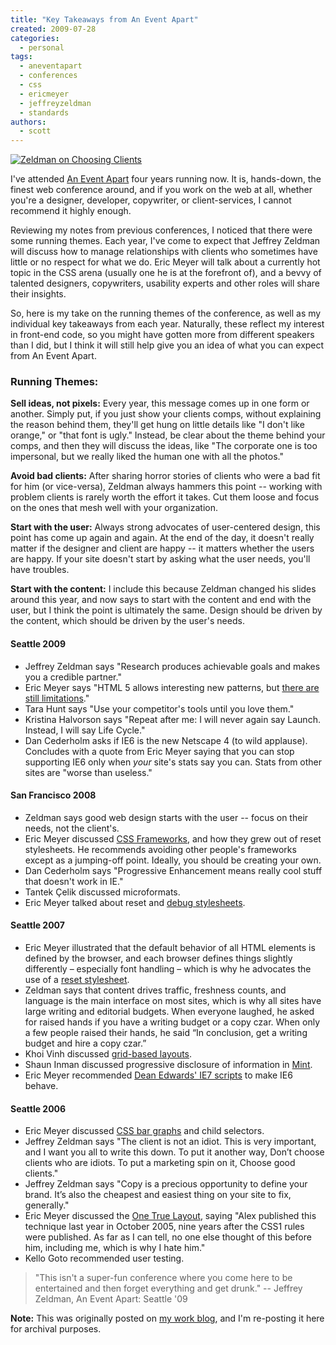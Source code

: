 ```yaml
---
title: "Key Takeaways from An Event Apart"
created: 2009-07-28
categories:
  - personal
tags:
  - aneventapart
  - conferences
  - css
  - ericmeyer
  - jeffreyzeldman
  - standards
authors:
  - scott
---
```


[![Zeldman on Choosing Clients](/images/740950682_20e863541e_o.jpg)](http://www.flickr.com/photos/spaceninja/740950682/ "Zeldman on Choosing Clients by spaceninja, on Flickr")

I've attended [An Event Apart](http://www.aneventapart.com/) four years running now. It is, hands-down, the finest web conference around, and if you work on the web at all, whether you're a designer, developer, copywriter, or client-services, I cannot recommend it highly enough.

Reviewing my notes from previous conferences, I noticed that there were some running themes. Each year, I've come to expect that Jeffrey Zeldman will discuss how to manage relationships with clients who sometimes have little or no respect for what we do. Eric Meyer will talk about a currently hot topic in the CSS arena (usually one he is at the forefront of), and a bevvy of talented designers, copywriters, usability experts and other roles will share their insights.

So, here is my take on the running themes of the conference, as well as my individual key takeaways from each year. Naturally, these reflect my interest in front-end code, so you might have gotten more from different speakers than I did, but I think it will still help give you an idea of what you can expect from An Event Apart.

### Running Themes:

**Sell ideas, not pixels:** Every year, this message comes up in one form or another. Simply put, if you just show your clients comps, without explaining the reason behind them, they'll get hung on little details like "I don't like orange," or "that font is ugly." Instead, be clear about the theme behind your comps, and then they will discuss the ideas, like "The corporate one is too impersonal, but we really liked the human one with all the photos."

**Avoid bad clients:** After sharing horror stories of clients who were a bad fit for him (or vice-versa), Zeldman always hammers this point -- working with problem clients is rarely worth the effort it takes. Cut them loose and focus on the ones that mesh well with your organization.

**Start with the user:** Always strong advocates of user-centered design, this point has come up again and again. At the end of the day, it doesn't really matter if the designer and client are happy -- it matters whether the users are happy. If your site doesn't start by asking what the user needs, you'll have troubles.

**Start with the content:** I include this because Zeldman changed his slides around this year, and now says to start with the content and end with the user, but I think the point is ultimately the same. Design should be driven by the content, which should be driven by the user's needs.

#### Seattle 2009

- Jeffrey Zeldman says "Research produces achievable goals and makes you a credible partner."
- Eric Meyer says "HTML 5 allows interesting new patterns, but [there are still limitations](http://meyerweb.com/eric/thoughts/2009/01/02/an-event-apart-and-html-5/)."
- Tara Hunt says "Use your competitor's tools until you love them."
- Kristina Halvorson says "Repeat after me: I will never again say Launch. Instead, I will say Life Cycle."
- Dan Cederholm asks if IE6 is the new Netscape 4 (to wild applause). Concludes with a quote from Eric Meyer saying that you can stop supporting IE6 only when _your_ site's stats say you can. Stats from other sites are "worse than useless."

#### San Francisco 2008

- Zeldman says good web design starts with the user -- focus on their needs, not the client's.
- Eric Meyer discussed [CSS Frameworks](http://adactio.com/journal/1498), and how they grew out of reset stylesheets. He recommends avoiding other people's frameworks except as a jumping-off point. Ideally, you should be creating your own.
- Dan Cederholm says "Progressive Enhancement means really cool stuff that doesn't work in IE."
- Tantek Çelik discussed microformats.
- Eric Meyer talked about reset and [debug stylesheets](http://meyerweb.com/eric/tools/css/diagnostics/index.html).

#### Seattle 2007

- Eric Meyer illustrated that the default behavior of all HTML elements is defined by the browser, and each browser defines things slightly differently – especially font handling – which is why he advocates the use of a [reset stylesheet](http://meyerweb.com/eric/tools/css/reset/).
- Zeldman says that content drives traffic, freshness counts, and language is the main interface on most sites, which is why all sites have large writing and editorial budgets. When everyone laughed, he asked for raised hands if you have a writing budget or a copy czar. When only a few people raised their hands, he said “In conclusion, get a writing budget and hire a copy czar.”
- Khoi Vinh discussed [grid-based layouts](http://www.subtraction.com/2004/12/31/grid-computi).
- Shaun Inman discussed progressive disclosure of information in [Mint](http://haveamint.com/).
- Eric Meyer recommended [Dean Edwards' IE7 scripts](http://dean.edwards.name/IE7/) to make IE6 behave.

#### Seattle 2006

- Eric Meyer discussed [CSS bar graphs](http://meyerweb.com/eric/thoughts/2005/12/20/bar-graphs-with-style/) and child selectors.
- Jeffrey Zeldman says "The client is not an idiot. This is very important, and I want you all to write this down. To put it another way, Don’t choose clients who are idiots. To put a marketing spin on it, Choose good clients."
- Jeffrey Zeldman says "Copy is a precious opportunity to define your brand. It’s also the cheapest and easiest thing on your site to fix, generally."
- Eric Meyer discussed the [One True Layout](http://www.positioniseverything.net/articles/onetruelayout/), saying "Alex published this technique last year in October 2005, nine years after the CSS1 rules were published. As far as I can tell, no one else thought of this before him, including me, which is why I hate him."
- Kello Goto recommended user testing.

> "This isn't a super-fun conference where you come here to be entertained and then forget everything and get drunk." \-- Jeffrey Zeldman, An Event Apart: Seattle '09

**Note:** This was originally posted on [my work blog](http://blogs.popart.com/author/scottvandehey/), and I'm re-posting it here for archival purposes.
